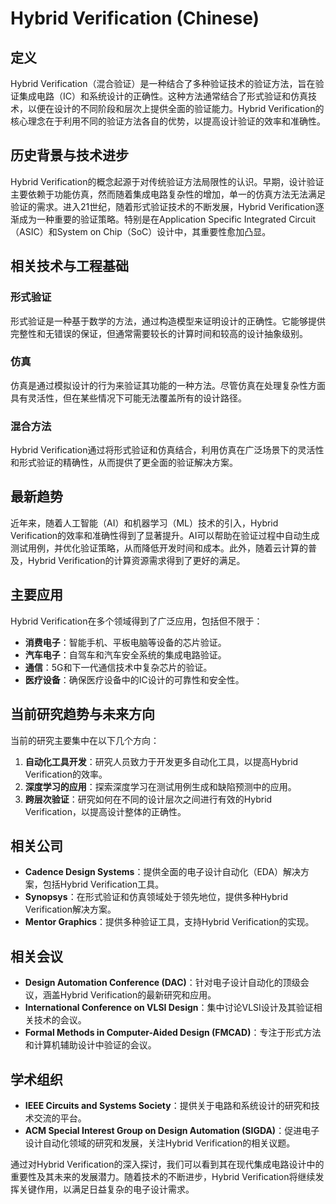 # Hybrid Verification (Chinese)

## 定义
Hybrid Verification（混合验证）是一种结合了多种验证技术的验证方法，旨在验证集成电路（IC）和系统设计的正确性。这种方法通常结合了形式验证和仿真技术，以便在设计的不同阶段和层次上提供全面的验证能力。Hybrid Verification的核心理念在于利用不同的验证方法各自的优势，以提高设计验证的效率和准确性。

## 历史背景与技术进步
Hybrid Verification的概念起源于对传统验证方法局限性的认识。早期，设计验证主要依赖于功能仿真，然而随着集成电路复杂性的增加，单一的仿真方法无法满足验证的需求。进入21世纪，随着形式验证技术的不断发展，Hybrid Verification逐渐成为一种重要的验证策略。特别是在Application Specific Integrated Circuit（ASIC）和System on Chip（SoC）设计中，其重要性愈加凸显。

## 相关技术与工程基础

### 形式验证
形式验证是一种基于数学的方法，通过构造模型来证明设计的正确性。它能够提供完整性和无错误的保证，但通常需要较长的计算时间和较高的设计抽象级别。

### 仿真
仿真是通过模拟设计的行为来验证其功能的一种方法。尽管仿真在处理复杂性方面具有灵活性，但在某些情况下可能无法覆盖所有的设计路径。

### 混合方法
Hybrid Verification通过将形式验证和仿真结合，利用仿真在广泛场景下的灵活性和形式验证的精确性，从而提供了更全面的验证解决方案。

## 最新趋势
近年来，随着人工智能（AI）和机器学习（ML）技术的引入，Hybrid Verification的效率和准确性得到了显著提升。AI可以帮助在验证过程中自动生成测试用例，并优化验证策略，从而降低开发时间和成本。此外，随着云计算的普及，Hybrid Verification的计算资源需求得到了更好的满足。

## 主要应用
Hybrid Verification在多个领域得到了广泛应用，包括但不限于：

- **消费电子**：智能手机、平板电脑等设备的芯片验证。
- **汽车电子**：自驾车和汽车安全系统的集成电路验证。
- **通信**：5G和下一代通信技术中复杂芯片的验证。
- **医疗设备**：确保医疗设备中的IC设计的可靠性和安全性。

## 当前研究趋势与未来方向
当前的研究主要集中在以下几个方向：

1. **自动化工具开发**：研究人员致力于开发更多自动化工具，以提高Hybrid Verification的效率。
2. **深度学习的应用**：探索深度学习在测试用例生成和缺陷预测中的应用。
3. **跨层次验证**：研究如何在不同的设计层次之间进行有效的Hybrid Verification，以提高设计整体的正确性。

## 相关公司
- **Cadence Design Systems**：提供全面的电子设计自动化（EDA）解决方案，包括Hybrid Verification工具。
- **Synopsys**：在形式验证和仿真领域处于领先地位，提供多种Hybrid Verification解决方案。
- **Mentor Graphics**：提供多种验证工具，支持Hybrid Verification的实现。

## 相关会议
- **Design Automation Conference (DAC)**：针对电子设计自动化的顶级会议，涵盖Hybrid Verification的最新研究和应用。
- **International Conference on VLSI Design**：集中讨论VLSI设计及其验证相关技术的会议。
- **Formal Methods in Computer-Aided Design (FMCAD)**：专注于形式方法和计算机辅助设计中验证的会议。

## 学术组织
- **IEEE Circuits and Systems Society**：提供关于电路和系统设计的研究和技术交流的平台。
- **ACM Special Interest Group on Design Automation (SIGDA)**：促进电子设计自动化领域的研究和发展，关注Hybrid Verification的相关议题。

通过对Hybrid Verification的深入探讨，我们可以看到其在现代集成电路设计中的重要性及其未来的发展潜力。随着技术的不断进步，Hybrid Verification将继续发挥关键作用，以满足日益复杂的电子设计需求。